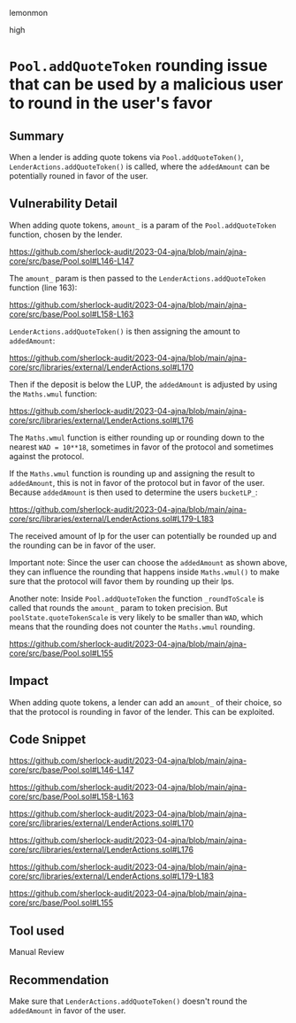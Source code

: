 lemonmon

high

# `Pool.addQuoteToken` rounding issue that can be used by a malicious user to round in the user's favor

## Summary

When a lender is adding quote tokens via `Pool.addQuoteToken()`, `LenderActions.addQuoteToken()` is called, where the `addedAmount` can be potentially rouned in favor of the user.

## Vulnerability Detail

When adding quote tokens, `amount_` is a param of the `Pool.addQuoteToken` function, chosen by the lender.

https://github.com/sherlock-audit/2023-04-ajna/blob/main/ajna-core/src/base/Pool.sol#L146-L147

The `amount_` param is then passed to the `LenderActions.addQuoteToken` function (line 163):

https://github.com/sherlock-audit/2023-04-ajna/blob/main/ajna-core/src/base/Pool.sol#L158-L163

`LenderActions.addQuoteToken()` is then assigning the amount to `addedAmount`:

https://github.com/sherlock-audit/2023-04-ajna/blob/main/ajna-core/src/libraries/external/LenderActions.sol#L170

Then if the deposit is below the LUP, the `addedAmount` is adjusted by using the `Maths.wmul` function:

https://github.com/sherlock-audit/2023-04-ajna/blob/main/ajna-core/src/libraries/external/LenderActions.sol#L176

The `Maths.wmul` function is either rounding up or rounding down to the nearest `WAD = 10**18`, sometimes in favor of the protocol and sometimes against the protocol.

If the `Maths.wmul` function is rounding up and assigning the result to `addedAmount`, this is not in favor of the protocol but in favor of the user. Because `addedAmount` is then used to determine the users `bucketLP_`:

https://github.com/sherlock-audit/2023-04-ajna/blob/main/ajna-core/src/libraries/external/LenderActions.sol#L179-L183

The received amount of lp for the user can potentially be rounded up and the rounding can be in favor of the user.

Important note: Since the user can choose the `addedAmount` as shown above, they can influence the rounding that happens inside `Maths.wmul()` to make sure that the protocol will favor them by rounding up their lps.

Another note: Inside `Pool.addQuoteToken` the function `_roundToScale` is called that rounds the `amount_` param to token precision. But `poolState.quoteTokenScale` is very likely to be smaller than `WAD`, which means that the rounding does not counter the `Maths.wmul` rounding.

https://github.com/sherlock-audit/2023-04-ajna/blob/main/ajna-core/src/base/Pool.sol#L155

## Impact

When adding quote tokens, a lender can add an `amount_` of their choice, so that the protocol is rounding in favor of the lender. This can be exploited.

## Code Snippet

https://github.com/sherlock-audit/2023-04-ajna/blob/main/ajna-core/src/base/Pool.sol#L146-L147

https://github.com/sherlock-audit/2023-04-ajna/blob/main/ajna-core/src/base/Pool.sol#L158-L163

https://github.com/sherlock-audit/2023-04-ajna/blob/main/ajna-core/src/libraries/external/LenderActions.sol#L170

https://github.com/sherlock-audit/2023-04-ajna/blob/main/ajna-core/src/libraries/external/LenderActions.sol#L176

https://github.com/sherlock-audit/2023-04-ajna/blob/main/ajna-core/src/libraries/external/LenderActions.sol#L179-L183

https://github.com/sherlock-audit/2023-04-ajna/blob/main/ajna-core/src/base/Pool.sol#L155

## Tool used

Manual Review

## Recommendation

Make sure that `LenderActions.addQuoteToken()` doesn't round the `addedAmount` in favor of the user.
